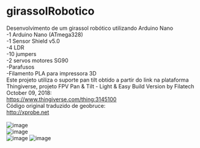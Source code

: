 # girassolRobotico
Desenvolvimento de um girassol robótico utilizando Arduino Nano<br>
-1 Arduino Nano (ATmega328)<br>
-1 Sensor Shield v5.0<br>
-4 LDR<br>
-10 jumpers<br>
-2 servos motores SG90<br>
-Parafusos<br>
-Filamento PLA para impressora 3D<br>
Este projeto utiliza o suporte pan tilt obtido a partir do link na plataforma Thingiverse, projeto FPV Pan & Tilt - Light & Easy Build Version
by Filatech October 09, 2018:<br>
https://www.thingiverse.com/thing:3145100<br>
Código original traduzido de geobruce:<br>
http://xprobe.net<br><br>
![image](https://user-images.githubusercontent.com/32941793/234558068-de0368f9-2466-4489-b5db-e8e259cc6624.png)<br>
![image](https://user-images.githubusercontent.com/32941793/234557000-2ce82013-6e80-43f8-8c18-9158a9ddf61f.png)<br>
![image](https://user-images.githubusercontent.com/32941793/234557145-b91a59bc-800b-47f0-a4b7-919b5be1a0dc.png)
![image](https://user-images.githubusercontent.com/32941793/234557242-94659261-f138-4e27-aaef-eb0733f7d9a7.png)
